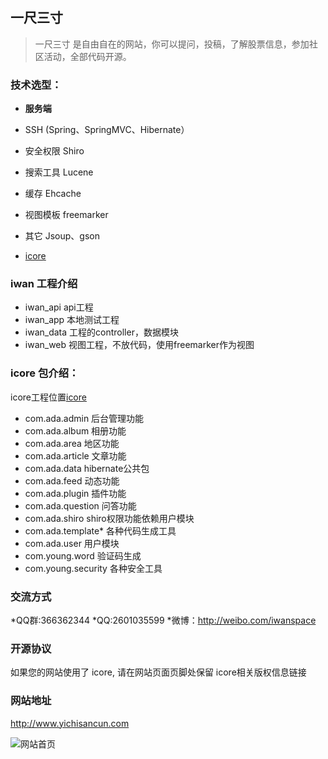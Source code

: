 ﻿## 一尺三寸

> 一尺三寸 是自由自在的网站，你可以提问，投稿，了解股票信息，参加社区活动，全部代码开源。


### 技术选型：

* **服务端**

* SSH (Spring、SpringMVC、Hibernate）
* 安全权限 Shiro
* 搜索工具 Lucene
* 缓存 Ehcache
* 视图模板 freemarker 
* 其它 Jsoup、gson
* [icore](http://git.oschina.net/cng1985/icore)

### iwan 工程介绍

* iwan_api	api工程
* iwan_app	本地测试工程
* iwan_data	工程的controller，数据模块
* iwan_web	视图工程，不放代码，使用freemarker作为视图


### icore 包介绍：

icore工程位置[icore](http://git.oschina.net/cng1985/icore)


* com.ada.admin 后台管理功能
* com.ada.album 相册功能
* com.ada.area  地区功能
* com.ada.article 文章功能
* com.ada.data hibernate公共包
* com.ada.feed 动态功能
* com.ada.plugin 插件功能
* com.ada.question 问答功能
* com.ada.shiro shiro权限功能依赖用户模块
* com.ada.template* 各种代码生成工具
* com.ada.user 用户模块
* com.young.word 验证码生成
* com.young.security 各种安全工具

### 交流方式

*QQ群:366362344
*QQ:2601035599
*微博：http://weibo.com/iwanspace

### 开源协议

如果您的网站使用了 icore, 请在网站页面页脚处保留 icore相关版权信息链接

### 网站地址
http://www.yichisancun.com

![网站首页](http://7xrn5v.com1.z0.glb.clouddn.com/1f70b77ab169a848b87b5de845737e4f "在这里输入图片标题")


